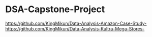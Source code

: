 # DSA-Capstone-Project

https://github.com/KingMikun/Data-Analysis-Amazon-Case-Study-
https://github.com/KingMikun/Data-Analysis-Kultra-Mega-Stores-
